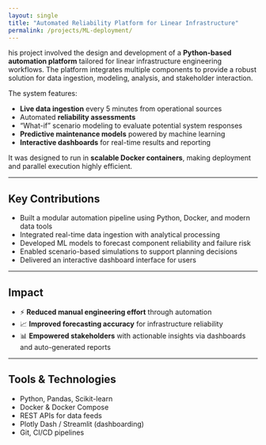 ```yaml
---
layout: single
title: "Automated Reliability Platform for Linear Infrastructure"
permalink: /projects/ML-deployment/
---
```


his project involved the design and development of a **Python-based automation platform** tailored for linear infrastructure engineering workflows. The platform integrates multiple components to provide a robust solution for data ingestion, modeling, analysis, and stakeholder interaction.

The system features:

- **Live data ingestion** every 5 minutes from operational sources
- Automated **reliability assessments**
- “What-if” scenario modeling to evaluate potential system responses
- **Predictive maintenance models** powered by machine learning
- **Interactive dashboards** for real-time results and reporting

It was designed to run in **scalable Docker containers**, making deployment and parallel execution highly efficient.

---

## Key Contributions

- Built a modular automation pipeline using Python, Docker, and modern data tools
- Integrated real-time data ingestion with analytical processing
- Developed ML models to forecast component reliability and failure risk
- Enabled scenario-based simulations to support planning decisions
- Delivered an interactive dashboard interface for users

---

## Impact

- ⚡ **Reduced manual engineering effort** through automation  
- 📈 **Improved forecasting accuracy** for infrastructure reliability  
- 📊 **Empowered stakeholders** with actionable insights via dashboards and auto-generated reports  

---

## Tools & Technologies

- Python, Pandas, Scikit-learn  
- Docker & Docker Compose  
- REST APIs for data feeds  
- Plotly Dash / Streamlit (dashboarding)  
- Git, CI/CD pipelines  
